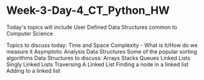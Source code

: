 # Week-3-Day-4_CT_Python_HW
Today's topics will include User Defined Data Structures common to Computer Science

Topics to discuss today:
Time and Space Complexity - What is it/How do we measure it
Asymptotic Analysis
Data Structures
Some of the popular sorting algorithms
Data Structures to discuss:
Arrays
Stacks
Queues
Linked Lists
Singly Linked Lists
Traversing A Linked List
Finding a node in a linked list
Adding to a linked list
